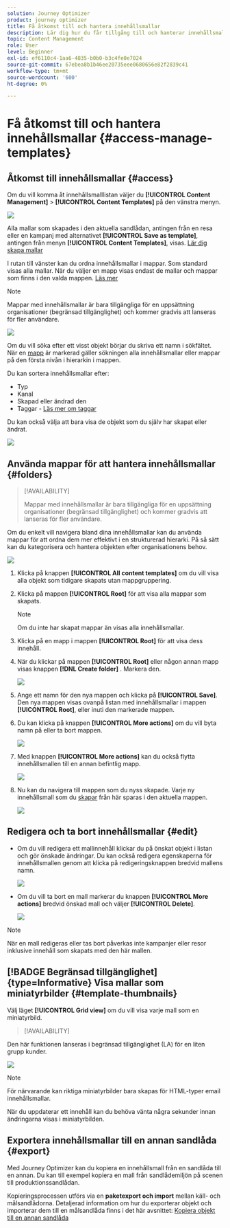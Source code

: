 ```yaml
---
solution: Journey Optimizer
product: journey optimizer
title: Få åtkomst till och hantera innehållsmallar
description: Lär dig hur du får tillgång till och hanterar innehållsmallar
topic: Content Management
role: User
level: Beginner
exl-id: ef6110c4-1aa6-4835-b0b0-b3c4fe0e7024
source-git-commit: 67ebea8b1b46ee20735eee0680656e82f2839c41
workflow-type: tm+mt
source-wordcount: '600'
ht-degree: 0%

---
```


# Få åtkomst till och hantera innehållsmallar {#access-manage-templates}

## Åtkomst till innehållsmallar {#access}

Om du vill komma åt innehållsmalllistan väljer du **[!UICONTROL Content Management]** > **[!UICONTROL Content Templates]** på den vänstra menyn.

![](assets/content-template-list.png)

Alla mallar som skapades i den aktuella sandlådan, antingen från en resa eller en kampanj med alternativet **[!UICONTROL Save as template]**, antingen från menyn **[!UICONTROL Content Templates]**, visas. [Lär dig skapa mallar](#create-content-templates)

I rutan till vänster kan du ordna innehållsmallar i mappar. Som standard visas alla mallar. När du väljer en mapp visas endast de mallar och mappar som finns i den valda mappen. [Läs mer](#folders)

>[!NOTE]
>
>Mappar med innehållsmallar är bara tillgängliga för en uppsättning organisationer (begränsad tillgänglighet) och kommer gradvis att lanseras för fler användare.

![](assets/content-template-list-folders.png)

Om du vill söka efter ett visst objekt börjar du skriva ett namn i sökfältet. När en [mapp](#folders) är markerad gäller sökningen alla innehållsmallar eller mappar på den första nivån i hierarkin i mappen<!--(not nested items)-->.

Du kan sortera innehållsmallar efter:
* Typ
* Kanal
* Skapad eller ändrad den
* Taggar - [Läs mer om taggar](../start/search-filter-categorize.md#tags)

Du kan också välja att bara visa de objekt som du själv har skapat eller ändrat.

![](assets/content-template-list-filters.png)

## Använda mappar för att hantera innehållsmallar {#folders}

>[!AVAILABILITY]
>
>Mappar med innehållsmallar är bara tillgängliga för en uppsättning organisationer (begränsad tillgänglighet) och kommer gradvis att lanseras för fler användare.

Om du enkelt vill navigera bland dina innehållsmallar kan du använda mappar för att ordna dem mer effektivt i en strukturerad hierarki. På så sätt kan du kategorisera och hantera objekten efter organisationens behov.

![](assets/content-template-folders.png)

1. Klicka på knappen **[!UICONTROL All content templates]** om du vill visa alla objekt som tidigare skapats utan mappgruppering.

1. Klicka på mappen **[!UICONTROL Root]** för att visa alla mappar som skapats.

   >[!NOTE]
   >
   >Om du inte har skapat mappar än visas alla innehållsmallar.

1. Klicka på en mapp i mappen **[!UICONTROL Root]** för att visa dess innehåll.

1. När du klickar på mappen **[!UICONTROL Root]** eller någon annan mapp visas knappen **[!DNL Create folder]** . Markera den.

   ![](assets/content-template-create-folder.png)

1. Ange ett namn för den nya mappen och klicka på **[!UICONTROL Save]**. Den nya mappen visas ovanpå listan med innehållsmallar i mappen **[!UICONTROL Root]**, eller inuti den markerade mappen.

1. Du kan klicka på knappen **[!UICONTROL More actions]** om du vill byta namn på eller ta bort mappen.

   ![](assets/content-template-folder-more-actions.png)

1. Med knappen **[!UICONTROL More actions]** kan du också flytta innehållsmallen till en annan befintlig mapp.

   ![](assets/content-template-folder-moved.png)

1. Nu kan du navigera till mappen som du nyss skapade. Varje ny innehållsmall som du [skapar](create-content-templates.md) från här sparas i den aktuella mappen.

   ![](assets/content-template-folder-create.png)

## Redigera och ta bort innehållsmallar {#edit}

* Om du vill redigera ett mallinnehåll klickar du på önskat objekt i listan och gör önskade ändringar. Du kan också redigera egenskaperna för innehållsmallen genom att klicka på redigeringsknappen bredvid mallens namn.

  ![](assets/content-template-edit.png)

* Om du vill ta bort en mall markerar du knappen **[!UICONTROL More actions]** bredvid önskad mall och väljer **[!UICONTROL Delete]**.

  ![](assets/content-template-list-delete.png)

>[!NOTE]
>
>När en mall redigeras eller tas bort påverkas inte kampanjer eller resor inklusive innehåll som skapats med den här mallen.

## [!BADGE Begränsad tillgänglighet]{type=Informative} Visa mallar som miniatyrbilder {#template-thumbnails}

Välj läget **[!UICONTROL Grid view]** om du vill visa varje mall som en miniatyrbild.

>[!AVAILABILITY]
>
Den här funktionen lanseras i begränsad tillgänglighet (LA) för en liten grupp kunder.

![](assets/content-template-grid-view.png)

>[!NOTE]
>
För närvarande kan riktiga miniatyrbilder bara skapas för HTML-typer email innehållsmallar.

När du uppdaterar ett innehåll kan du behöva vänta några sekunder innan ändringarna visas i miniatyrbilden.

## Exportera innehållsmallar till en annan sandlåda {#export}

Med Journey Optimizer kan du kopiera en innehållsmall från en sandlåda till en annan. Du kan till exempel kopiera en mall från sandlådemiljön på scenen till produktionssandlådan.

Kopieringsprocessen utförs via en **paketexport och import** mellan käll- och målsandlådorna. Detaljerad information om hur du exporterar objekt och importerar dem till en målsandlåda finns i det här avsnittet: [Kopiera objekt till en annan sandlåda](../configuration/copy-objects-to-sandbox.md)
